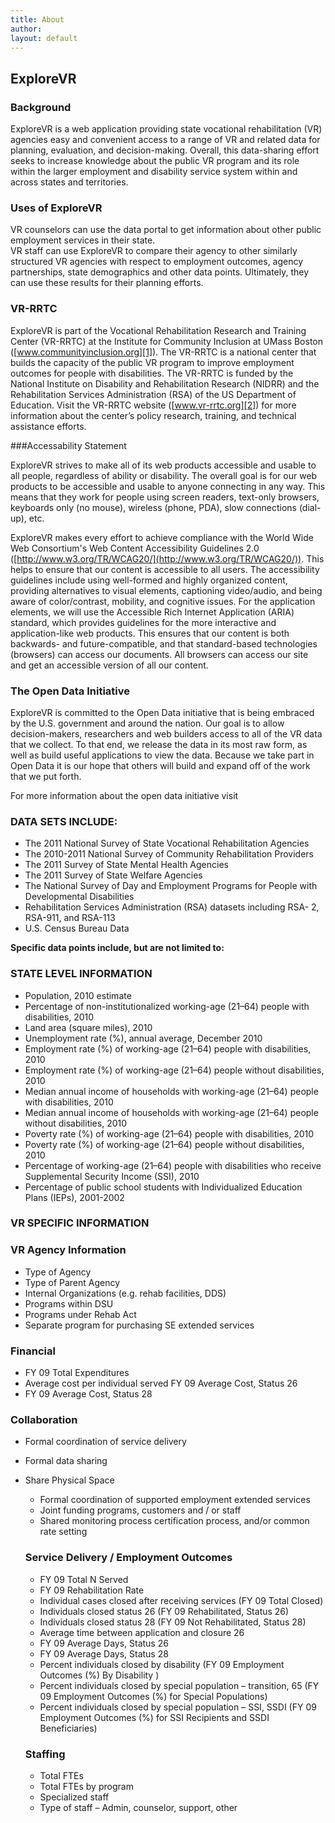 ```yaml
---
title: About
author: 
layout: default
---
```


## ExploreVR

### Background

ExploreVR is a web application providing state vocational rehabilitation (VR) agencies easy and convenient access to a range of VR and related data for planning, evaluation, and decision-making. Overall, this data-sharing effort seeks to increase knowledge about the public VR program and its role within the larger employment and disability service system within and across states and territories.

### Uses of ExploreVR

VR counselors can use the data portal to get information about other public employment services in their state.  
VR staff can use ExploreVR to compare their agency to other similarly structured VR agencies with respect to employment outcomes, agency partnerships, state demographics and other data points. Ultimately, they can use these results for their planning efforts.

### VR-RRTC

ExploreVR is part of the Vocational Rehabilitation Research and Training Center (VR-RRTC) at the Institute for Community Inclusion at UMass Boston ([www.communityinclusion.org][1]). The VR-RRTC is a national center that builds the capacity of the public VR program to improve employment outcomes for people with disabilities. The VR-RRTC is funded by the National Institute on Disability and Rehabilitation Research (NIDRR) and the Rehabilitation Services Administration (RSA) of the US Department of Education. Visit the VR-RRTC website ([www.vr-rrtc.org][2]) for more information about the center’s policy research, training, and technical assistance efforts.

 [1]: http://communityinclusion.org
 [2]: http://www.vr-rrtc.org
 
###Accessability Statement  

ExploreVR strives to make all of its web products accessible and usable to all people, regardless of ability or disability. The overall goal is for our web products to be accessible and usable to anyone connecting in any way. This means that they work for people using screen readers, text-only browsers, keyboards only (no mouse), wireless (phone, PDA), slow connections (dial-up), etc.  

ExploreVR makes every effort to achieve compliance with the World Wide Web Consortium's Web Content Accessibility Guidelines 2.0 ([http://www.w3.org/TR/WCAG20/](http://www.w3.org/TR/WCAG20/)). This helps to ensure that our content is accessible to all users. The accessibility guidelines include using well-formed and highly organized content, providing alternatives to visual elements, captioning video/audio, and being aware of color/contrast, mobility, and cognitive issues. For the application elements, we will use the Accessible Rich Internet Application (ARIA) standard, which provides guidelines for the more interactive and application-like web products. This ensures that our content is both backwards- and future-compatible, and that standard-based technologies (browsers) can access our documents. All browsers can access our site and get an accessible version of all our content.


### The Open Data Initiative

ExploreVR is committed to the Open Data initiative that is being embraced by the U.S. government and around the nation. Our goal is to allow decision-makers, researchers and web builders access to all of the VR data that we collect. To that end, we release the data in its most raw form, as well as build useful applications to view the data. Because we take part in Open Data it is our hope that others will build and expand off of the work that we put forth.

For more information about the open data initiative visit

### DATA SETS INCLUDE:

*   The 2011 National Survey of State Vocational Rehabilitation Agencies
*   The 2010-2011 National Survey of Community Rehabilitation Providers
*   The 2011 Survey of State Mental Health Agencies
*   The 2011 Survey of State Welfare Agencies
*   The National Survey of Day and Employment Programs for People with Developmental Disabilities
*   Rehabilitation Services Administration (RSA) datasets including RSA- 2, RSA-911, and RSA-113
*   U.S. Census Bureau Data

**Specific data points include, but are not limited to:**

### STATE LEVEL INFORMATION

*   Population, 2010 estimate
*   Percentage of non-institutionalized working-age (21–64) people with disabilities, 2010
*   Land area (square miles), 2010
*   Unemployment rate (%), annual average, December 2010
*   Employment rate (%) of working-age (21–64) people with disabilities, 2010
*   Employment rate (%) of working-age (21–64) people without disabilities, 2010
*   Median annual income of households with working-age (21–64) people with disabilities, 2010
*   Median annual income of households with working-age (21–64) people without disabilities, 2010
*   Poverty rate (%) of working-age (21–64) people with disabilities, 2010
*   Poverty rate (%) of working-age (21–64) people without disabilities, 2010
*   Percentage of working-age (21–64) people with disabilities who receive Supplemental Security Income (SSI), 2010
*   Percentage of public school students with Individualized Education Plans (IEPs), 2001-2002

### VR SPECIFIC INFORMATION

### VR Agency Information

*   Type of Agency
*   Type of Parent Agency
*   Internal Organizations (e.g. rehab facilities, DDS)
*   Programs within DSU
*   Programs under Rehab Act
*   Separate program for purchasing SE extended services

### Financial

*   FY 09 Total Expenditures
*   Average cost per individual served FY 09 Average Cost, Status 26
*   FY 09 Average Cost, Status 28

### Collaboration

*   Formal coordination of service delivery
*   Formal data sharing
*   Share Physical Space
    *   Formal coordination of supported employment extended services
    *   Joint funding programs, customers and / or staff
    *   Shared monitoring process certification process, and/or common rate setting
    ### Service Delivery / Employment Outcomes

    *   FY 09 Total N Served
    *   FY 09 Rehabilitation Rate
    *   Individual cases closed after receiving services (FY 09 Total Closed)
    *   Individuals closed status 26 (FY 09 Rehabilitated, Status 26)
    *   Individuals closed status 28 (FY 09 Not Rehabilitated, Status 28)
    *   Average time between application and closure 26
    *   FY 09 Average Days, Status 26
    *   FY 09 Average Days, Status 28
    *   Percent individuals closed by disability (FY 09 Employment Outcomes (%) By Disability )
    *   Percent individuals closed by special population – transition, 65 (FY 09 Employment Outcomes (%) for Special Populations)
    *   Percent individuals closed by special population – SSI, SSDI (FY 09 Employment Outcomes (%) for SSI Recipients and SSDI Beneficiaries)
    ### Staffing

    *   Total FTEs
    *   Total FTEs by program
    *   Specialized staff
    *   Type of staff – Admin, counselor, support, other
